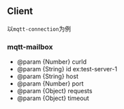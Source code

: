 ## Client
以`mqtt-connection`为例

### mqtt-mailbox
+ @param {Number} curId
+ @param {String} id ex:test-server-1
+ @param {String} host
+ @param {Number} port
+ @param {Object} requests
+ @param {Object} timeout   
